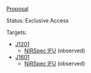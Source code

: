 [Proposal](https://www.stsci.edu/jwst/phase2-public/1983.pdf)

Status: Exclusive Access

Targets:
- [J1201](../Targets/J1201.md)
	- [NIRSpec IFU](../Instruments/NIRSpec%20IFU.md) (observed)
- [J1601](../Targets/J1601.md)
	- [NIRSpec IFU](../Instruments/NIRSpec%20IFU.md) (observed)
